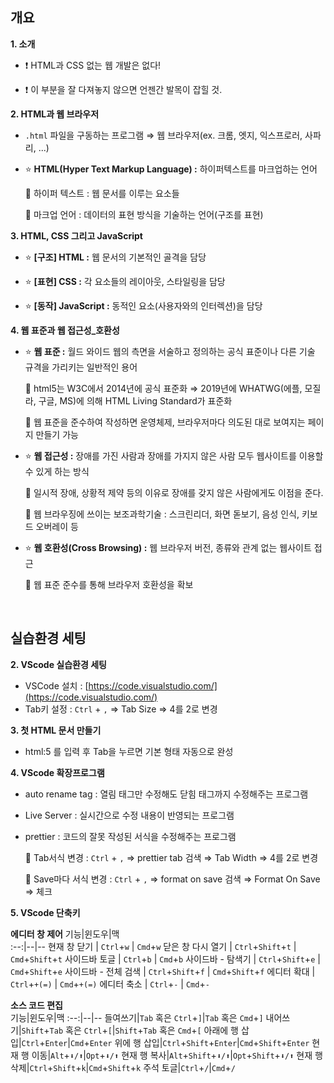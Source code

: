 ## 개요

**1. 소개**

- ❗ HTML과 CSS 없는 웹 개발은 없다!

- ❗ 이 부분을 잘 다져놓지 않으면 언젠간 발목이 잡힐 것.

**2. HTML과 웹 브라우저**

- `.html` 파일을 구동하는 프로그램 ⇒ 웹 브라우저(ex. 크롬, 엣지, 익스프로러, 사파리, ...)

- ⭐ **HTML(Hyper Text Markup Language) :** 하이퍼텍스트를 마크업하는 언어

  📎 하이퍼 텍스트 : 웹 문서를 이루는 요소들

  📎 마크업 언어 : 데이터의 표현 방식을 기술하는 언어(구조를 표현)

**3. HTML, CSS 그리고 JavaScript**

- ⭐ **[구조] HTML :** 웹 문서의 기본적인 골격을 담당

- ⭐ **[표현] CSS :** 각 요소들의 레이아웃, 스타일링을 담당

- ⭐ **[동작] JavaScript :** 동적인 요소(사용자와의 인터렉션)을 담당

**4. 웹 표준과 웹 접근성\_호환성**

- ⭐ **웹 표준 :** 월드 와이드 웹의 측면을 서술하고 정의하는 공식 표준이나 다른 기술 규격을 가리키는 일반적인 용어

  📎 html5는 W3C에서 2014년에 공식 표준화 ⇒ 2019년에 WHATWG(에플, 모질라, 구글, MS)에 의해 HTML Living Standard가 표준화

  📎 웹 표준을 준수하여 작성하면 운영체제, 브라우저마다 의도된 대로 보여지는 페이지 만들기 가능

- ⭐ **웹 접근성 :** 장애를 가진 사람과 장애를 가지지 않은 사람 모두 웹사이트를 이용할 수 있게 하는 방식

  📎 일시적 장애, 상황적 제약 등의 이유로 장애를 갖지 않은 사람에게도 이점을 준다.

  📎 웹 브라우징에 쓰이는 보조과학기술 : 스크린리더, 화면 돋보기, 음성 인식, 키보드 오버레이 등

- ⭐ **웹 호환성(Cross Browsing) :** 웹 브라우저 버전, 종류와 관계 없는 웹사이트 접근

  📎 웹 표준 준수를 통해 브라우저 호환성을 확보

<br>

## 실습환경 세팅

**2. VScode 실습환경 세팅**

- VSCode 설치 : [https://code.visualstudio.com/](https://code.visualstudio.com/)
- Tab키 설정 : `Ctrl` + `,` ⇒ Tab Size ⇒ 4를 2로 변경

**3. 첫 HTML 문서 만들기**

- html:5 를 입력 후 Tab을 누르면 기본 형태 자동으로 완성

**4. VScode 확장프로그램**

- auto rename tag : 열림 태그만 수정해도 닫힘 태그까지 수정해주는 프로그램
- Live Server : 실시간으로 수정 내용이 반영되는 프로그램
- prettier : 코드의 잘못 작성된 서식을 수정해주는 프로그램

  📎 Tab서식 변경 : `Ctrl` + `,` ⇒ prettier tab 검색 ⇒ Tab Width ⇒ 4를 2로 변경

  📎 Save마다 서식 변경 : `Ctrl` + `,` ⇒ format on save 검색 ⇒ Format On Save ⇒ 체크

**5. VScode 단축키**

**에디터 창 제어**
기능|윈도우|맥  
:--:|--|--
현재 창 닫기 | `Ctrl`+`w` | `Cmd`+`w`
닫은 창 다시 열기 | `Ctrl`+`Shift`+`t` | `Cmd`+`Shift`+`t`
사이드바 토글 | `Ctrl`+`b` | `Cmd`+`b`
사이드바 - 탐색기 | `Ctrl`+`Shift`+`e` | `Cmd`+`Shift`+`e`
사이드바 - 전체 검색 | `Ctrl`+`Shift`+`f` | `Cmd`+`Shift`+`f`
에디터 확대 | `Ctrl`+`+(=)` | `Cmd`+`+(=)`
에디터 축소 | `Ctrl`+`-` | `Cmd`+`-`

**소스 코드 편집**  
기능|윈도우|맥
:--:|--|--
들여쓰기|`Tab` 혹은 `Ctrl`+`]`|`Tab` 혹은 `Cmd`+`]`
내어쓰기|`Shift`+`Tab` 혹은 `Ctrl`+`[`|`Shift`+`Tab` 혹은 `Cmd`+`[`
아래에 행 삽입|`Ctrl`+`Enter`|`Cmd`+`Enter`
위에 행 삽입|`Ctrl`+`Shift`+`Enter`|`Cmd`+`Shift`+`Enter`
현재 행 이동|`Alt`+`⬇/⬆`|`Opt`+`⬇/⬆`
현재 행 복사|`Alt`+`Shift`+`⬇/⬆`|`Opt`+`Shift`+`⬇/⬆`
현재 행 삭제|`Ctrl`+`Shift`+`k`|`Cmd`+`Shift`+`k`
주석 토글|`Ctrl`+`/`|`Cmd`+`/`
